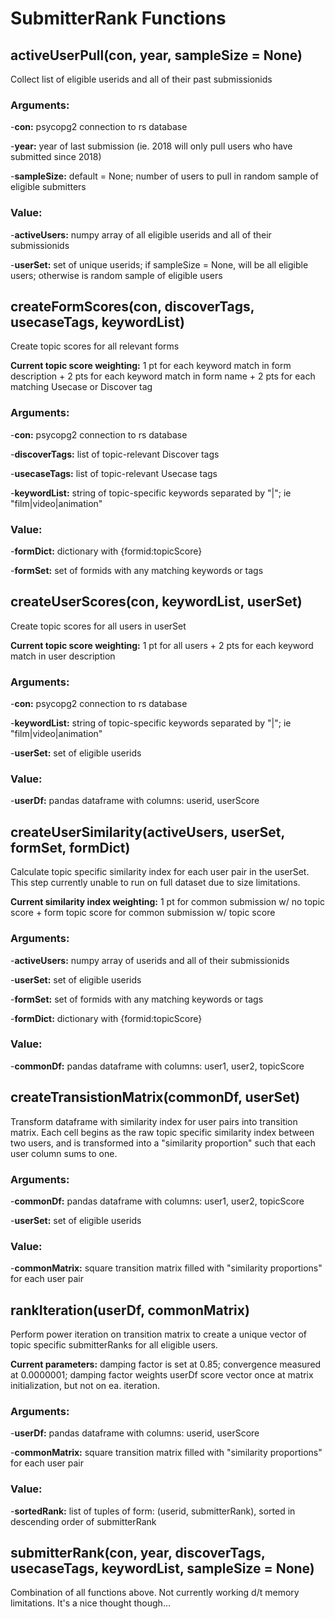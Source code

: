 # SubmitterRank Functions

## activeUserPull(con, year, sampleSize = None)
Collect list of eligible userids and all of their past submissionids

### Arguments:
-**con:**		psycopg2 connection to rs database

-**year:**		year of last submission (ie. 2018 will only pull users who have submitted since 2018)

-**sampleSize:**	default = None; number of users to pull in random sample of eligible submitters

### Value:
-**activeUsers:**	numpy array of all eligible userids and all of their submissionids

-**userSet:** 	set of unique userids; if sampleSize = None, will be all eligible users; otherwise is random sample of eligible users

## createFormScores(con, discoverTags, usecaseTags, keywordList)
Create topic scores for all relevant forms

**Current topic score weighting:** 1 pt for each keyword match in form description + 2 pts for each keyword match in form name + 2 pts for each matching Usecase or Discover tag

### Arguments:
-**con:**		psycopg2 connection to rs database

-**discoverTags:**	list of topic-relevant Discover tags

-**usecaseTags:**	list of topic-relevant Usecase tags

-**keywordList:**	string of topic-specific keywords separated by "|"; ie "film|video|animation"

### Value:
-**formDict:**	dictionary with {formid:topicScore}

-**formSet:**	set of formids with any matching keywords or tags

## createUserScores(con, keywordList, userSet)
Create topic scores for all users in userSet

**Current topic score weighting:** 1 pt for all users + 2 pts for each keyword match in user description

### Arguments:
-**con:**		psycopg2 connection to rs database

-**keywordList:**	string of topic-specific keywords separated by "|"; ie "film|video|animation"

-**userSet:**	set of eligible userids

### Value:
-**userDf:**		pandas dataframe with columns: userid, userScore

## createUserSimilarity(activeUsers, userSet, formSet, formDict)
Calculate topic specific similarity index for each user pair in the userSet. This step currently unable to run on full dataset due to size limitations.

**Current similarity index weighting:** 1 pt for common submission w/ no topic score + form topic score for common submission w/ topic score

### Arguments:
-**activeUsers:**	numpy array of userids and all of their submissionids

-**userSet:**	set of eligible userids

-**formSet:**	set of formids with any matching keywords or tags

-**formDict:**	dictionary with {formid:topicScore}

### Value:
-**commonDf:**	pandas dataframe with columns: user1, user2, topicScore

## createTransistionMatrix(commonDf, userSet)
Transform dataframe with similarity index for user pairs into transition matrix. Each cell begins as the raw topic specific similarity index between two users, and is transformed into a "similarity proportion" such that each user column sums to one.

### Arguments:
-**commonDf:**	pandas dataframe with columns: user1, user2, topicScore

-**userSet:**	set of eligible userids

### Value:
-**commonMatrix:**	square transition matrix filled with "similarity proportions" for each user pair

## rankIteration(userDf, commonMatrix)
Perform power iteration on transition matrix to create a unique vector of topic specific submitterRanks for all eligible users.

**Current parameters:** damping factor is set at 0.85; convergence measured at 0.0000001; damping factor weights userDf score vector once at matrix initialization, but not on ea. iteration.

### Arguments:
-**userDf:**		pandas dataframe with columns: userid, userScore

-**commonMatrix:**	square transition matrix filled with "similarity proportions" for each user pair

### Value:
-**sortedRank:**	list of tuples of form: (userid, submitterRank), sorted in descending order of submitterRank

## submitterRank(con, year, discoverTags, usecaseTags, keywordList, sampleSize = None)
Combination of all functions above. Not currently working d/t memory limitations. It's a nice thought though...